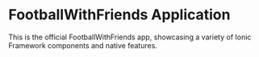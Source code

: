 # FootballWithFriends Application

This is the official FootballWithFriends app, showcasing a variety of Ionic Framework components and native features.


